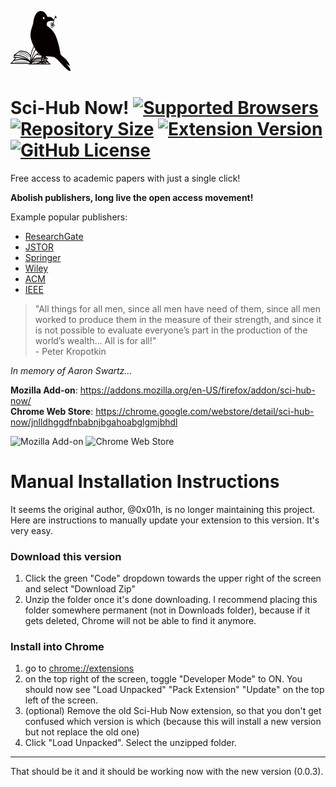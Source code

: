 ![Sci-Hub Now!](icons/96x96.png)

# Sci-Hub Now! [![Supported Browsers](https://img.shields.io/badge/supported%20browsers-firefox%20|%20chrome-informational?logo=pinboard&style=flat-square)](https://pypi.python.org/pypi/ansicolortags/) [![Repository Size](https://img.shields.io/github/repo-size/0x01h/sci-hub-now)](https://pypi.python.org/pypi/ansicolortags/) [![Extension Version](https://img.shields.io/github/manifest-json/v/0x01h/sci-hub-now?style=flat-square)](https://pypi.python.org/pypi/ansicolortags/) [![GitHub License](https://img.shields.io/github/license/0x01h/sci-hub-now?style=flat-square)](https://pypi.python.org/pypi/ansicolortags/)

Free access to academic papers with just a single click!<br>

**Abolish publishers, long live the open access movement!**<br>

Example popular publishers:

- [ResearchGate](https://researchgate.net)
- [JSTOR](https://jstor.org)
- [Springer](https://springer.com)
- [Wiley](https://onlinelibrary.wiley.com)
- [ACM](https://dl.acm.org)
- [IEEE](https://ieeexplore.ieee.org)

> "All things for all men, since all men have need of them, since all men worked to produce them in the measure of their strength, and since it is not possible to evaluate everyone’s part in the production of the world’s wealth… All is for all!"<br> - Peter Kropotkin

_In memory of Aaron Swartz..._

**Mozilla Add-on**: https://addons.mozilla.org/en-US/firefox/addon/sci-hub-now/<br>
**Chrome Web Store**: https://chrome.google.com/webstore/detail/sci-hub-now/jnlldhggdfnbabnjbgahoabglgmjbhdl

![Mozilla Add-on](https://img.shields.io/amo/v/sci-hub-now)
![Chrome Web Store](https://img.shields.io/chrome-web-store/v/jnlldhggdfnbabnjbgahoabglgmjbhdl)

# Manual Installation Instructions
It seems the original author, @0x01h, is no longer maintaining this project.  Here are instructions to manually update your extension to this version.  It's very easy.

### Download this version
1. Click the green "Code" dropdown towards the upper right of the screen and select "Download Zip"
2. Unzip the folder once it's done downloading.  I recommend placing this folder somewhere permanent (not in Downloads folder), because if it gets deleted, Chrome will not be able to find it anymore.

### Install into Chrome
1. go to [chrome://extensions](chrome://extensions)
2. on the top right of the screen, toggle "Developer Mode" to ON.  You should now see "Load Unpacked" "Pack Extension" "Update" on the top left of the screen.
3. (optional) Remove the old Sci-Hub Now extension, so that you don't get confused which version is which (because this will install a new version but not replace the old one)
4. Click "Load Unpacked".  Select the unzipped folder.

---

That should be it and it should be working now with the new version (0.0.3).
